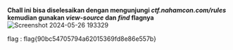 **Chall ini bisa diselesaikan dengan mengunjungi _ctf.nahamcon.com/rules_ kemudian gunakan _view-source_ dan _find_ flagnya**
![Screenshot 2024-05-26 193329](https://github.com/aldisakti2/Writeup/assets/106227122/566ebf19-45c3-44da-b243-b54042479ae8)

flag : flag{90bc54705794a62015369fd8e86e557b}
